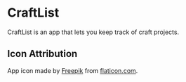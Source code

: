 # CraftList

CraftList is an app that lets you keep track of craft projects.

## Icon Attribution
App icon made by [Freepik](http://www.flaticon.com/authors/freepik) from [flaticon.com](http://www.flaticon.com).